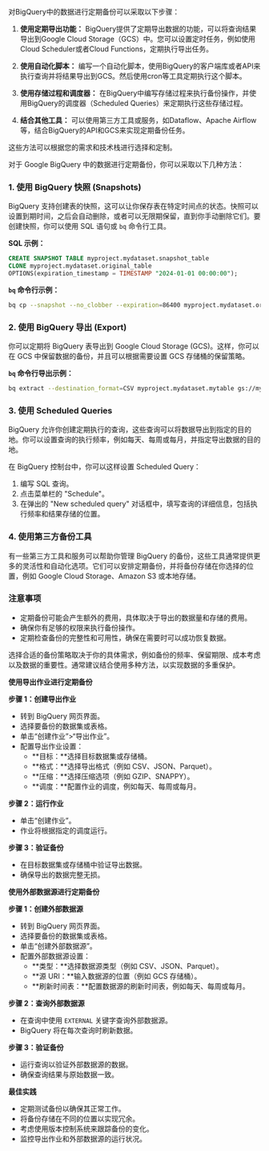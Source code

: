 对BigQuery中的数据进行定期备份可以采取以下步骤：

1. **使用定期导出功能：** BigQuery提供了定期导出数据的功能，可以将查询结果导出到Google Cloud Storage（GCS）中。您可以设置定时任务，例如使用Cloud Scheduler或者Cloud Functions，定期执行导出任务。

2. **使用自动化脚本：** 编写一个自动化脚本，使用BigQuery的客户端库或者API来执行查询并将结果导出到GCS。然后使用cron等工具定期执行这个脚本。

3. **使用存储过程和调度器：** 在BigQuery中编写存储过程来执行备份操作，并使用BigQuery的调度器（Scheduled Queries）来定期执行这些存储过程。

4. **结合其他工具：** 可以使用第三方工具或服务，如Dataflow、Apache Airflow等，结合BigQuery的API和GCS来实现定期备份任务。

这些方法可以根据您的需求和技术栈进行选择和定制。

对于 Google BigQuery 中的数据进行定期备份，你可以采取以下几种方法：

### 1. 使用 BigQuery 快照 (Snapshots)
BigQuery 支持创建表的快照，这可以让你保存表在特定时间点的状态。快照可以设置到期时间，之后会自动删除，或者可以无限期保留，直到你手动删除它们。要创建快照，你可以使用 SQL 语句或 `bq` 命令行工具。

**SQL 示例：**
```sql
CREATE SNAPSHOT TABLE myproject.mydataset.snapshot_table
CLONE myproject.mydataset.original_table
OPTIONS(expiration_timestamp = TIMESTAMP "2024-01-01 00:00:00");
```

**`bq` 命令行示例：**
```bash
bq cp --snapshot --no_clobber --expiration=86400 myproject.mydataset.original_table myproject.mydataset.snapshot_table
```

### 2. 使用 BigQuery 导出 (Export)
你可以定期将 BigQuery 表导出到 Google Cloud Storage (GCS)。这样，你可以在 GCS 中保留数据的备份，并且可以根据需要设置 GCS 存储桶的保留策略。

**`bq` 命令行导出示例：**
```bash
bq extract --destination_format=CSV myproject.mydataset.mytable gs://my-bucket/export.csv
```

### 3. 使用 Scheduled Queries
BigQuery 允许你创建定期执行的查询，这些查询可以将数据导出到指定的目的地。你可以设置查询的执行频率，例如每天、每周或每月，并指定导出数据的目的地。

在 BigQuery 控制台中，你可以这样设置 Scheduled Query：
1. 编写 SQL 查询。
2. 点击菜单栏的 "Schedule"。
3. 在弹出的 "New scheduled query" 对话框中，填写查询的详细信息，包括执行频率和结果存储的位置。

### 4. 使用第三方备份工具
有一些第三方工具和服务可以帮助你管理 BigQuery 的备份，这些工具通常提供更多的灵活性和自动化选项。它们可以安排定期备份，并将备份存储在你选择的位置，例如 Google Cloud Storage、Amazon S3 或本地存储。

### 注意事项
- 定期备份可能会产生额外的费用，具体取决于导出的数据量和存储的费用。
- 确保你有足够的权限来执行备份操作。
- 定期检查备份的完整性和可用性，确保在需要时可以成功恢复数据。

选择合适的备份策略取决于你的具体需求，例如备份的频率、保留期限、成本考虑以及数据的重要性。通常建议结合使用多种方法，以实现数据的多重保护。


**使用导出作业进行定期备份**

**步骤 1：创建导出作业**

* 转到 BigQuery 网页界面。
* 选择要备份的数据集或表格。
* 单击“创建作业”>“导出作业”。
* 配置导出作业设置：
    * **目标：**选择目标数据集或存储桶。
    * **格式：**选择导出格式（例如 CSV、JSON、Parquet）。
    * **压缩：**选择压缩选项（例如 GZIP、SNAPPY）。
    * **调度：**配置作业的调度，例如每天、每周或每月。

**步骤 2：运行作业**

* 单击“创建作业”。
* 作业将根据指定的调度运行。

**步骤 3：验证备份**

* 在目标数据集或存储桶中验证导出数据。
* 确保导出的数据完整无损。

**使用外部数据源进行定期备份**

**步骤 1：创建外部数据源**

* 转到 BigQuery 网页界面。
* 选择要备份的数据集或表格。
* 单击“创建外部数据源”。
* 配置外部数据源设置：
    * **类型：**选择数据源类型（例如 CSV、JSON、Parquet）。
    * **源 URI：**输入数据源的位置（例如 GCS 存储桶）。
    * **刷新时间表：**配置数据源的刷新时间表，例如每天、每周或每月。

**步骤 2：查询外部数据源**

* 在查询中使用 `EXTERNAL` 关键字查询外部数据源。
* BigQuery 将在每次查询时刷新数据。

**步骤 3：验证备份**

* 运行查询以验证外部数据源的数据。
* 确保查询结果与原始数据一致。

**最佳实践**

* 定期测试备份以确保其正常工作。
* 将备份存储在不同的位置以实现冗余。
* 考虑使用版本控制系统来跟踪备份的变化。
* 监控导出作业和外部数据源的运行状况。

